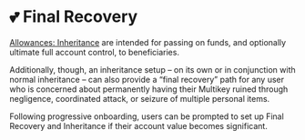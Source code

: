 # 💕 Final Recovery

[Allowances: Inheritance](../../smart-account-architecture/flex-accounts/allowances-inheritance.md) are intended for passing on funds, and optionally ultimate full account control, to beneficiaries.

Additionally, though, an inheritance setup – on its own or in conjunction with normal inheritance – can also provide a “final recovery” path for any user who is concerned about permanently having their Multikey ruined through negligence, coordinated attack, or seizure of multiple personal items.

Following progressive onboarding, users can be prompted to set up Final Recovery and Inheritance if their account value becomes significant.
